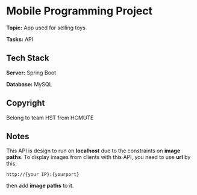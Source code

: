 
# Mobile Programming Project
**Topic:** App used for selling toys

**Tasks:** API



## Tech Stack

**Server:** Spring Boot

**Database:** MySQL



## Copyright
Belong to team HST from HCMUTE



## Notes
This API is design to run on **localhost** due to the constraints on **image paths**.
To display images from clients with this API, you need to use **url** by this:
```
http://{your IP}:{yourport} 
```
then add **image paths** to it.


